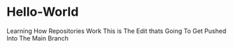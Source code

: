 # Hello-World
Learning How Repositories Work
This is The Edit thats Going To Get Pushed Into The Main Branch
